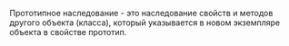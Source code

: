 Прототипное наследование - это наследование свойств и методов другого объекта (класса), который указывается в новом экземпляре объекта в свойстве прототип.
